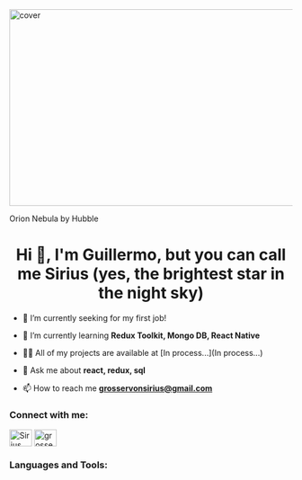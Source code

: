 <img align="center" alt="cover" width="1200" height="350" src="https://p4.wallpaperbetter.com/wallpaper/550/945/135/nebula-4k-8k-hd-wallpaper-preview.jpg">
<p>Orion Nebula by Hubble</p>

<h1 align="center">Hi 👋, I'm Guillermo, but you can call me Sirius (yes, the brightest star in the night sky)</h1>

- 🔭 I’m currently seeking for my first job!

- 🌱 I’m currently learning **Redux Toolkit, Mongo DB, React Native**

- 👨‍💻 All of my projects are available at [In process...](In process...)

- 💬 Ask me about **react, redux, sql**

- 📫 How to reach me **grosservonsirius@gmail.com**


<h3 align="left">Connect with me:</h3>
<p align="left">

<a href="https://www.linkedin.com/in/guillermo-ojeda-140742208/" target="blank"><img align="center" src="https://raw.githubusercontent.com/rahuldkjain/github-profile-readme-generator/master/src/images/icons/Social/linked-in-alt.svg" alt="Sirius img" height="30" width="40" /></a>
<a href="https://www.instagram.com/grosservonsirius/" target="blank"><img align="center" src="https://raw.githubusercontent.com/rahuldkjain/github-profile-readme-generator/master/src/images/icons/Social/instagram.svg" alt="grosservonsirius img" height="30" width="40" /></a>
</p>

<h3 align="left">Languages and Tools:</h3>
